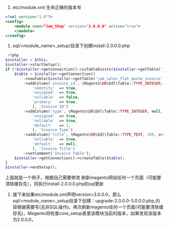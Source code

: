 1. etc/module.xml 生命正确的版本号

```xml
<?xml version="1.0"?>
<config>
    <module name=“Jam_Shop" version="2.0.0.0" active="true">
    </module>
</config> 
```

1. sql/<module_name>_setup/目录下创建install-2.0.0.0.php

```php
 <?php
$installer = $this;
$installer->startSetup();
if (!$installer->getConnection()->isTableExists($installer->getTable('jam_sales_flat_quote_invoice'))) {
    $table = $installer->getConnection()
        ->newTable($installer->getTable('jam_sales_flat_quote_invoice'))
        ->addColumn('invoice_id', \Magento\DB\Ddl\Table::TYPE_INTEGER, null, array(
            'identity'  => true,
            'unsigned'  => true,
            'nullable'  => false,
            'primary'   => true,
            ), 'Invoice ID')
        ->addColumn('type', \Magento\DB\Ddl\Table::TYPE_INTEGER, null, array(
            'unsigned'  => true,
            'nullable'  => true,
            'default'   => 1,
            ), 'Invoice Type')
        ->addColumn('title', \Magento\DB\Ddl\Table::TYPE_TEXT, 100, array(
            'nullable'  => true,
            'default'   => null,
            ), 'Invoice Title')
        ->setComment('Invoice Table');
    $installer->getConnection()->createTable($table);
}
$installer->endSetup(); 
```

上面就是一个例子，根据自己需要修改 刷新magento网站任何一个页面（可能要清除缓存先），将执行install-2.0.0.0.php的sql更新

1. 接下来如果etc/module.xml声明version=3.0.0.0，那么sql/<module_name>_setup目录下创建：upgrade-2.0.0.0-3.0.0.0.php,内容根据需要写(无非SQL操作)。再次刷新magento任何一个页面(可能要清除缓存先)，Magento将检查core_setup表里该模块当前的版本，如果发现该版本为2.0.0.0，